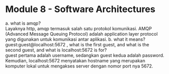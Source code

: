 # Module 8 - Software Architectures #
a. what is amqp?<br>
Layaknya http, amqp termasuk salah satu protokol komunikasi. AMQP (Advanced Message Queuing Protocol) adalah application layer protocol yang digunakan untuk komunikasi antar aplikasi.
b. what it means? guest:guest@localhost:5672 , what is the first guest, and what is the second guest, and what is localhost:5672 is for? <br>
guest pertama adalah username, sedangkan guest kedua adalah password. Kemudian, localhost:5672 menyatakan hostname yang merupakan komputer lokal untuk mengakses server dengan nomor port nya 5672.